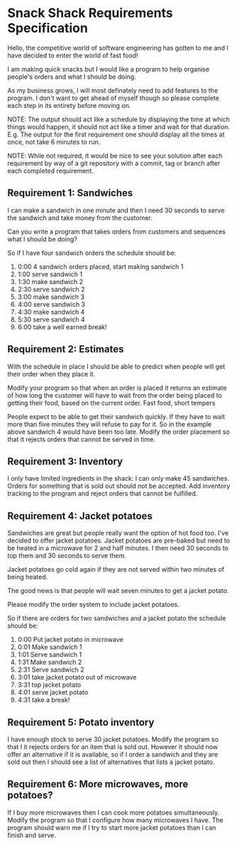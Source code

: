 ﻿# Snack Shack Requirements Specification

Hello, the competitive world of software engineering has gotten to me and I have decided to enter the world of
fast food!

I am making quick snacks but I would like a program to help organise people's orders and what I should be
doing.

As my business grows, I will most definately need to add features to the program.  I don't want to get ahead of myself though
so please complete each step in its entirety before moving on.

NOTE: The output should act like a schedule by displaying the time at which things would happen,
it should not act like a timer and wait for that duration.  E.g. The output for the first 
requirement one should display all the times at once, not take 6 minutes to run.

NOTE: While not required, it would be nice to see your solution after each requirement by way of a git repository
with a commit, tag or branch after each completed requirement.

## Requirement 1: Sandwiches

I can make a sandwich in one minute and then I need 30 seconds to serve the sandwich and take money from
the customer.

Can you write a program that takes orders from customers and sequences what I should be doing?

So if I have four sandwich orders the schedule should be:

1. 0:00 4 sandwich orders placed, start making sandwich 1
2. 1:00 serve sandwich 1
3. 1:30 make sandwich 2
4. 2:30 serve sandwich 2
5. 3:00 make sandwich 3
6. 4:00 serve sandwich 3
7. 4:30 make sandwich 4
8. 5:30 serve sandwich 4
9. 6:00 take a well earned break!

## Requirement 2: Estimates

With the schedule in place I should be able to predict when people will get their order when they place it.

Modify your program so that when an order is placed it returns an estimate of how long the customer will have
to wait from the order being placed to getting their food, based on the current order.
Fast food, short tempers

People expect to be able to get their sandwich quickly. If they have to wait more than five minutes they will
refuse to pay for it. So in the example above sandwich 4 would have been too late.
Modify the order placement so that it rejects orders that cannot be served in time.

## Requirement 3: Inventory

I only have limited ingredients in the shack: I can only make 45 sandwiches. Orders for something that is sold
out should not be accepted. Add inventory tracking to the program and reject orders that cannot be fulfilled.

## Requirement 4: Jacket potatoes

Sandwiches are great but people really want the option of hot food too. I've decided to offer jacket potatoes.
Jacket potatoes are pre-baked but need to be heated in a microwave for 2 and half minutes. I then need 30
seconds to top them and 30 seconds to serve them.

Jacket potatoes go cold again if they are not served within two minutes of being heated.

The good news is that people will wait seven minutes to get a jacket potato.

Please modify the order system to include jacket potatoes.

So if there are orders for two sandwiches and a jacket potato the schedule should be:

1. 0:00 Put jacket potato in microwave
2. 0:01 Make sandwich 1
3. 1:01 Serve sandwich 1
4. 1:31 Make sandwich 2
5. 2:31 Serve sandwich 2
6. 3:01 take jacket potato out of microwave
7. 3:31 top jacket potato
8. 4:01 serve jacket potato
9. 4:31 take a break!

## Requirement 5: Potato inventory

I have enough stock to serve 30 jacket potatoes. Modify the program so that I it rejects orders for an item that
is sold out. However it should now offer an alternative if it is available, so if I order a sandwich and they are
sold out then I should see a list of alternatives that lists a jacket potato.

## Requirement 6: More microwaves, more potatoes?

If I buy more microwaves then I can cook more potatoes simultaneously. Modify the program so that I
configure how many microwaves I have. The program should warn me if I try to start more jacket potatoes
than I can finish and serve.
